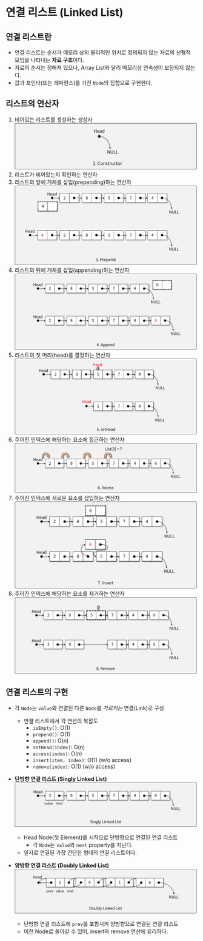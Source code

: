 # 연결 리스트 (Linked List)

## 연결 리스트란

- 연결 리스트는 순서가 메모리 상의 물리적인 위치로 정의되지 않는 자료의 선형적 모임을 나타내는 **자료 구조**이다.
- 자료의 순서는 정해져 있으나, Array List와 달리 메모리상 연속성이 보장되지 않는다.
- 값과 포인터(또는 레퍼런스)를 가진 `Node`의 집합으로 구현한다.

## 리스트의 연산자

1. 비어있는 리스트를 생성하는 생성자
![constructor](img/section9/1.png)
1. 리스트가 비어있는지 확인하는 연산자
1. 리스트의 앞에 개체를 삽입(prepending)하는 연산자
![prepend](img/section9/2.png)
1. 리스트의 뒤에 개체를 삽입(appending)하는 연산자
![append](img/section9/3.png)
1. 리스트의 첫 머리(head)를 결정하는 연산자
![setHead](img/section9/4.png)
1. 주어진 인덱스에 해당하는 요소에 접근하는 연산자
![access](img/section9/5.png)
1. 주어진 인덱스에 새로운 요소를 삽입하는 연산자
![insert](img/section9/6.png)
1. 주어진 인덱스에 해당하는 요소를 제거하는 연산자
![remove](img/section9/7.png)

## 연결 리스트의 구현

- 각 `Node`는 `value`와 연결된 다른 `Node`를 *가르키는* 연결(Link)로 구성
    - 연결 리스트에서 각 연산의 복잡도
        - `isEmpty()`: O(1)
        - `prepend()`: O(1)
        - `append()`: O(n)
        - `setHead(index)`: O(n)
        - `access(index)`: O(n)
        - `insert(item, index)`: O(1) (w/o access)
        - `remove(index)`: O(1) (w/o access)

- **단방향 연결 리스트 (Singly Linked List)**
![Singly Linked List](img/section9/8.png)
    - Head Node(첫 Element)를 시작으로 단방향으로 연결된 연결 리스트
        - 각 `Node`는 `value`와 `next` property를 지닌다.
    - 일자로 연결된 가장 간단한 형태의 연결 리스트이다.

- **양방향 연결 리스트 (Doubly Linked List)**
![Doubly Linked List](img/section9/9.png)
    - 단방향 연결 리스트에 `prev`를 포함시켜 양방향으로 연결된 연결 리스트
    - 이전 Node로 돌아갈 수 있어, insert와 remove 연산에 유리하다.
